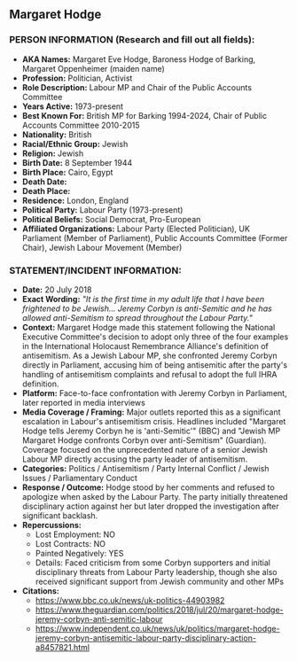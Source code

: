 ## Margaret Hodge

### PERSON INFORMATION (Research and fill out all fields):
- **AKA Names:** Margaret Eve Hodge, Baroness Hodge of Barking, Margaret Oppenheimer (maiden name)
- **Profession:** Politician, Activist
- **Role Description:** Labour MP and Chair of the Public Accounts Committee
- **Years Active:** 1973-present
- **Best Known For:** British MP for Barking 1994-2024, Chair of Public Accounts Committee 2010-2015
- **Nationality:** British
- **Racial/Ethnic Group:** Jewish
- **Religion:** Jewish
- **Birth Date:** 8 September 1944
- **Birth Place:** Cairo, Egypt
- **Death Date:** 
- **Death Place:** 
- **Residence:** London, England
- **Political Party:** Labour Party (1973-present)
- **Political Beliefs:** Social Democrat, Pro-European
- **Affiliated Organizations:** Labour Party (Elected Politician), UK Parliament (Member of Parliament), Public Accounts Committee (Former Chair), Jewish Labour Movement (Member)

### STATEMENT/INCIDENT INFORMATION:
- **Date:** 20 July 2018
- **Exact Wording:** *"It is the first time in my adult life that I have been frightened to be Jewish... Jeremy Corbyn is anti-Semitic and he has allowed anti-Semitism to spread throughout the Labour Party."*
- **Context:** Margaret Hodge made this statement following the National Executive Committee's decision to adopt only three of the four examples in the International Holocaust Remembrance Alliance's definition of antisemitism. As a Jewish Labour MP, she confronted Jeremy Corbyn directly in Parliament, accusing him of being antisemitic after the party's handling of antisemitism complaints and refusal to adopt the full IHRA definition.
- **Platform:** Face-to-face confrontation with Jeremy Corbyn in Parliament, later reported in media interviews
- **Media Coverage / Framing:** Major outlets reported this as a significant escalation in Labour's antisemitism crisis. Headlines included "Margaret Hodge tells Jeremy Corbyn he is 'anti-Semitic'" (BBC) and "Jewish MP Margaret Hodge confronts Corbyn over anti-Semitism" (Guardian). Coverage focused on the unprecedented nature of a senior Jewish Labour MP directly accusing the party leader of antisemitism.
- **Categories:** Politics / Antisemitism / Party Internal Conflict / Jewish Issues / Parliamentary Conduct
- **Response / Outcome:** Hodge stood by her comments and refused to apologize when asked by the Labour Party. The party initially threatened disciplinary action against her but later dropped the investigation after significant backlash.
- **Repercussions:** 
  - Lost Employment: NO
  - Lost Contracts: NO
  - Painted Negatively: YES
  - Details: Faced criticism from some Corbyn supporters and initial disciplinary threats from Labour Party leadership, though she also received significant support from Jewish community and other MPs
- **Citations:** 
  - https://www.bbc.co.uk/news/uk-politics-44903982
  - https://www.theguardian.com/politics/2018/jul/20/margaret-hodge-jeremy-corbyn-anti-semitic-labour
  - https://www.independent.co.uk/news/uk/politics/margaret-hodge-jeremy-corbyn-antisemitic-labour-party-disciplinary-action-a8457821.html